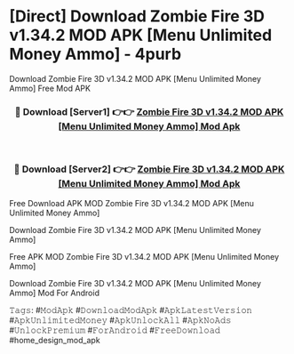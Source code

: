 # [Direct] Download Zombie Fire 3D v1.34.2 MOD APK [Menu Unlimited Money Ammo] - 4purb
Download Zombie Fire 3D v1.34.2 MOD APK [Menu Unlimited Money Ammo] Free Mod APK

<div align="center">
<h3>🔴 Download [Server1] 👉👉 <a href="https://apk-comot.site?title=Zombie_Fire_3D_v1.34.2_MOD_APK_[Menu_Unlimited_Money_Ammo]">Zombie Fire 3D v1.34.2 MOD APK [Menu Unlimited Money Ammo] Mod Apk</a></h3><br>

<h3>🔴 Download [Server2] 👉👉 <a href="https://apk-comot.site?title=Zombie_Fire_3D_v1.34.2_MOD_APK_[Menu_Unlimited_Money_Ammo]">Zombie Fire 3D v1.34.2 MOD APK [Menu Unlimited Money Ammo] Mod Apk</a></h3>
</div>


Free Download APK MOD Zombie Fire 3D v1.34.2 MOD APK [Menu Unlimited Money Ammo]

Download Zombie Fire 3D v1.34.2 MOD APK [Menu Unlimited Money Ammo] 

Free APK MOD Zombie Fire 3D v1.34.2 MOD APK [Menu Unlimited Money Ammo] 

Download Zombie Fire 3D v1.34.2 MOD APK [Menu Unlimited Money Ammo] Mod For Android

𝚃𝚊𝚐𝚜: #𝙼𝚘𝚍𝙰𝚙𝚔 #𝙳𝚘𝚠𝚗𝚕𝚘𝚊𝚍𝙼𝚘𝚍𝙰𝚙𝚔 #𝙰𝚙𝚔𝙻𝚊𝚝𝚎𝚜𝚝𝚅𝚎𝚛𝚜𝚒𝚘𝚗 #𝙰𝚙𝚔𝚄𝚗𝚕𝚒𝚖𝚒𝚝𝚎𝚍𝙼𝚘𝚗𝚎𝚢 #𝙰𝚙𝚔𝚄𝚗𝚕𝚘𝚌𝚔𝙰𝚕𝚕 #𝙰𝚙𝚔𝙽𝚘𝙰𝚍𝚜 #𝚄𝚗𝚕𝚘𝚌𝚔𝙿𝚛𝚎𝚖𝚒𝚞𝚖 #𝙵𝚘𝚛𝙰𝚗𝚍𝚛𝚘𝚒𝚍 #𝙵𝚛𝚎𝚎𝙳𝚘𝚠𝚗𝚕𝚘𝚊𝚍 #home_design_mod_apk